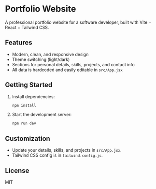 # Portfolio Website

A professional portfolio website for a software developer, built with Vite + React + Tailwind CSS.

## Features

- Modern, clean, and responsive design
- Theme switching (light/dark)
- Sections for personal details, skills, projects, and contact info
- All data is hardcoded and easily editable in `src/App.jsx`

## Getting Started

1. Install dependencies:
   ```sh
   npm install
   ```
2. Start the development server:
   ```sh
   npm run dev
   ```

## Customization

- Update your details, skills, and projects in `src/App.jsx`.
- Tailwind CSS config is in `tailwind.config.js`.

## License

MIT
